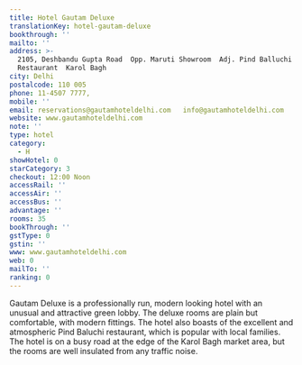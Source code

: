 ```yaml
---
title: Hotel Gautam Deluxe
translationKey: hotel-gautam-deluxe
bookthrough: ''
mailto: ''
address: >-
  2105, Deshbandu Gupta Road  Opp. Maruti Showroom  Adj. Pind Balluchi
  Restaurant  Karol Bagh  
city: Delhi
postalcode: 110 005
phone: 11-4507 7777,
mobile: ''
email: reservations@gautamhoteldelhi.com   info@gautamhoteldelhi.com
website: www.gautamhoteldelhi.com
note: ''
type: hotel
category:
  - H
showHotel: 0
starCategory: 3
checkout: 12:00 Noon
accessRail: ''
accessAir: ''
accessBus: ''
advantage: ''
rooms: 35
bookThrough: ''
gstType: 0
gstin: ''
www: www.gautamhoteldelhi.com
web: 0
mailTo: ''
ranking: 0
---
```







Gautam Deluxe is a professionally run, modern looking hotel with an unusual and attractive green lobby. The deluxe rooms are plain but comfortable, with modern fittings. The hotel also boasts of the excellent and atmospheric Pind Baluchi restaurant, which is popular with local families.     The hotel is on a busy road at the edge of the Karol Bagh market area, but the rooms are well insulated from any traffic noise.